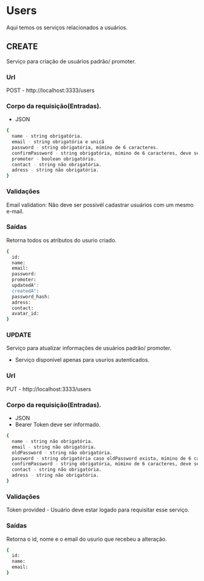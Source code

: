 # Users
Aqui temos os serviços relacionados a usuários.

## CREATE
Serviço para criação de usuários padrão/ promoter.

### Url
POST - http://localhost:3333/users

### Corpo da requisição(Entradas).
* JSON
```bash
{
  name - string obrigatória.
  email - string obrigatória e unicá
  password - string obrigatória, mímino de 6 caracteres.
  confirmPassword - string obrigatória, mímino de 6 caracteres, deve ser identico ao "password".
  promoter - boolean obrigatório.
  contact - string não obrigatória.
  adress - string não obrigatória.
}
```

### Validações 
Email validation: Não deve ser possivél cadastrar usuários com um mesmo e-mail.

### Saídas
Retorna todos os atributos do usurio criado.
```bash
{
  id: 
  name: 
  email: 
  password:
  promoter:
  updatedA": 
  createdA": 
  password_hash: 
  adress: 
  contact: 
  avatar_id: 
}
```

### UPDATE
Serviço para atualizar informações de usuários padrão/ promoter. 
* Serviço disponível apenas para usurios autenticados.

### Url
PUT - http://localhost:3333/users

### Corpo da requisição(Entradas).
* JSON
* Bearer Token deve ser informado.
```bash
{	
  name - string não obrigatória.
  email - string não obrigatória.
  oldPassword - string não obrigatória.
  password - string obrigatória caso oldPassword exista, mímino de 6 caracteres.
  confirmPassword - string obrigatória, mímino de 6 caracteres, deve ser identico ao "password".
  contact - string não obrigatória.
  adress - string não obrigatória.
}
```

### Validações 
Token provided - Usuário deve estar logado para requisitar esse serviço.

### Saídas
Retorna o id, nome e o email do usurio que recebeu a alteração.
```bash
{
  id:
  name: 
  email: 
}
```


	
